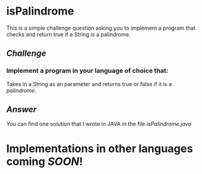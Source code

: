 # isPalindrome
This is a simple challenge question asking you to implement a program that checks and return true if a String is a palindrome.

## ***Challenge***  

### Implement a program in your language of choice that:  
Takes in a String as an parameter and returns true or false if it is a *palindrome*.

## ***Answer***  
You can find one solution that I wrote in JAVA in the file *isPalindrome.java*

# Implementations in other languages coming *SOON*!
